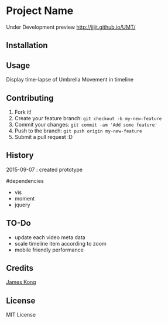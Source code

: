 # Project Name

Under Development
preview http://jjjjt.github.io/UMT/

## Installation



## Usage

Display time-lapse of Umbrella Movement in timeline

## Contributing

1. Fork it!
2. Create your feature branch: `git checkout -b my-new-feature`
3. Commit your changes: `git commit -am 'Add some feature'`
4. Push to the branch: `git push origin my-new-feature`
5. Submit a pull request :D

## History

2015-09-07 : created prototype

#dependencies

* vis
* moment
* jquery

## TO-Do

* update each video meta data 
* scale timeline item according to zoom
* mobile friendly performance

## Credits

[James Kong](https://github.com/fishkingsin)

## License

MIT License
